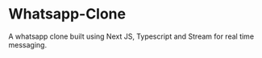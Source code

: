 # Whatsapp-Clone
A whatsapp clone built using Next JS, Typescript and Stream for real time messaging.
